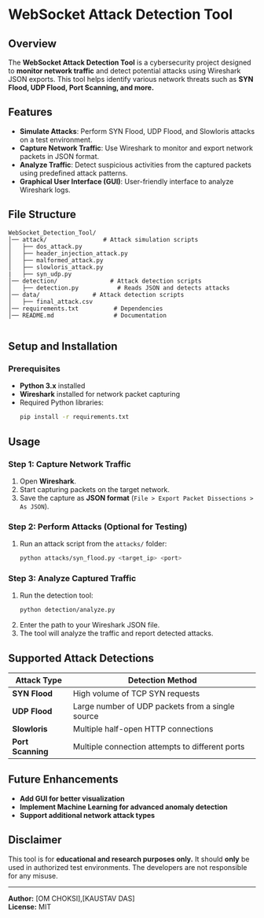 # WebSocket Attack Detection Tool

## Overview
The **WebSocket Attack Detection Tool** is a cybersecurity project designed to **monitor network traffic** and detect potential attacks using Wireshark JSON exports. This tool helps identify various network threats such as **SYN Flood, UDP Flood, Port Scanning, and more.**

## Features
- **Simulate Attacks**: Perform SYN Flood, UDP Flood, and Slowloris attacks on a test environment.
- **Capture Network Traffic**: Use Wireshark to monitor and export network packets in JSON format.
- **Analyze Traffic**: Detect suspicious activities from the captured packets using predefined attack patterns.
- **Graphical User Interface (GUI)**: User-friendly interface to analyze Wireshark logs.

## File Structure
```
WebSocket_Detection_Tool/
│── attack/                # Attack simulation scripts
│   ├── dos_attack.py
│   ├── header_injection_attack.py
│   ├── malformed_attack.py
│   ├── slowloris_attack.py
|   ├── syn_udp.py
│── detection/               # Attack detection scripts
│   ├── detection.py           # Reads JSON and detects attacks 
│── data/               # Attack detection scripts
│   ├── final_attack.csv
│── requirements.txt          # Dependencies
│── README.md                 # Documentation
 
```

## Setup and Installation
### Prerequisites
- **Python 3.x** installed
- **Wireshark** installed for network packet capturing
- Required Python libraries:
  ```bash
  pip install -r requirements.txt
  ```

## Usage
### Step 1: Capture Network Traffic
1. Open **Wireshark**.
2. Start capturing packets on the target network.
3. Save the capture as **JSON format** (`File > Export Packet Dissections > As JSON`).

### Step 2: Perform Attacks (Optional for Testing)
1. Run an attack script from the `attacks/` folder:
   ```bash
   python attacks/syn_flood.py <target_ip> <port>
   ```

### Step 3: Analyze Captured Traffic
1. Run the detection tool:
   ```bash
   python detection/analyze.py
   ```
2. Enter the path to your Wireshark JSON file.
3. The tool will analyze the traffic and report detected attacks.

## Supported Attack Detections
| Attack Type        | Detection Method |
|-------------------|----------------|
| **SYN Flood**    | High volume of TCP SYN requests |
| **UDP Flood**    | Large number of UDP packets from a single source |
| **Slowloris**    | Multiple half-open HTTP connections |
| **Port Scanning** | Multiple connection attempts to different ports |

## Future Enhancements
- **Add GUI for better visualization**
- **Implement Machine Learning for advanced anomaly detection**
- **Support additional network attack types**

## Disclaimer
This tool is for **educational and research purposes only.** It should **only** be used in authorized test environments. The developers are not responsible for any misuse.

---
**Author:** [OM CHOKSI],[KAUSTAV DAS]  
**License:** MIT


